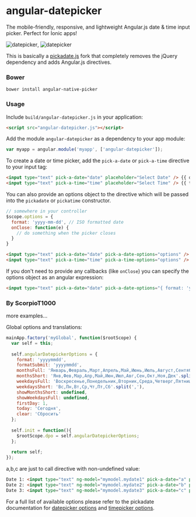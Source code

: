 # angular-datepicker

The mobile-friendly, responsive, and lightweight Angular.js date &amp; time input picker. Perfect for Ionic apps!

![datepicker](https://dl.dropboxusercontent.com/u/16304603/datepicker.PNG), ![datepicker](https://dl.dropboxusercontent.com/u/16304603/timepicker.PNG)

This is basically a [pickadate.js](https://github.com/amsul/pickadate.js) fork that completely removes the jQuery dependency and adds Angular.js directives.

### Bower

`bower install angular-native-picker`

### Usage

Include `build/angular-datepicker.js` in your application:

```HTML
<script src="angular-datepicker.js"></script>
```
    
Add the module `angular-datepicker` as a dependency to your app module:

```JavaScript
var myapp = angular.module('myapp', ['angular-datepicker']);
```

    
To create a date or time picker, add the `pick-a-date` or `pick-a-time` directive to your input tag:

```HTML
<input type="text" pick-a-date="date" placeholder="Select Date" /> {{ date }}
<input type="text" pick-a-time="time" placeholder="Select Time" /> {{ time }}
```

You can also provide an options object to the directive which will be passed
into the `pickadate` or `pickatime` constructor.

```javascript
// somewhere in your controller
$scope.options = {
  format: 'yyyy-mm-dd', // ISO formatted date
  onClose: function(e) {
    // do something when the picker closes   
  }
}
```

```HTML
<input type="text" pick-a-date="date" pick-a-date-options="options" /> {{ date }}
<input type="text" pick-a-time="time" pick-a-time-options="options" /> {{ time }}
```

If you don't need to provide any callbacks (like `onClose`) you can specify the
options object as an angular expression:

```HTML
<input type="text" pick-a-date="date" pick-a-date-options="{ format: 'yyyy-mm-dd' }" />
```

### By ScorpioT1000
more examples...

Global options and translations:

```JavaScript
mainApp.factory('myGlobal', function($rootScope) {
  var self = this;
  
  self.angularDatepickerOptions = {
    format: 'yyyymmdd',
    formatSubmit: 'yyyymmdd',
    monthsFull: 'Январь,Февраль,Март,Апрель,Май,Июнь,Июль,Август,Сентябрь,Октябрь,Ноябрь,Декабрь'.split(','),
    monthsShort: 'Янв,Фев,Мар,Апр,Май,Июн,Июл,Авг,Сен,Окт,Ноя,Дек'.split(','),
    weekdaysFull: 'Воскресенье,Понедельник,Вторник,Среда,Четверг,Пятница,Суббота'.split(','),
    weekdaysShort: 'Вс,Пн,Вт,Ср,Чт,Пт,Сб'.split(','),
    showMonthsShort: undefined,
    showWeekdaysFull: undefined,
    firstDay: 1,
    today: 'Сегодня',
    clear: 'Сбросить'
  };
  
  self.init = function(){
    $rootScope.dpo = self.angularDatepickerOptions;
  };
  
  return self;
});
```

a,b,c are just to call directive with non-undefined value:
```HTML
Date 1: <input type="text" ng-model="mymodel.mydate1" pick-a-date="a" pick-a-date-options="$root.dpo">
Date 2: <input type="text" ng-model="mymodel.mydate2" pick-a-date="b" pick-a-date-options="$root.dpo">
Date 3: <input type="text" ng-model="mymodel.mydate3" pick-a-date="c" pick-a-date-options="$root.dpo">
```

For a full list of available options please refer to the pickadate documentation
for [datepicker options](http://amsul.ca/pickadate.js/date.htm) and 
[timepicker options](http://amsul.ca/pickadate.js/time.htm).
